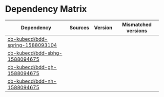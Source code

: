 # Dependency Matrix

Dependency | Sources | Version | Mismatched versions
---------- | ------- | ------- | -------------------
[cb-kubecd/bdd-spring-1588093104](https://github.com/cb-kubecd/bdd-spring-1588093104.git) |  | []() | 
[cb-kubecd/bdd-sbhg-1588094675](https://github.com/cb-kubecd/bdd-sbhg-1588094675.git) |  | []() | 
[cb-kubecd/bdd-gh-1588094675](https://github.com/cb-kubecd/bdd-gh-1588094675.git) |  | []() | 
[cb-kubecd/bdd-nh-1588094675](https://github.com/cb-kubecd/bdd-nh-1588094675.git) |  | []() | 
